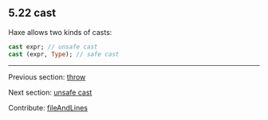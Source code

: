 ## 5.22 cast

Haxe allows two kinds of casts:

```haxe
cast expr; // unsafe cast
cast (expr, Type); // safe cast
```

---

Previous section: [throw](expression-throw.md)

Next section: [unsafe cast](expression-cast-unsafe.md)

Contribute: [fileAndLines](https://github.com/HaxeFoundation/HaxeManual/blob/master/05-expressions.tex#L386-386)